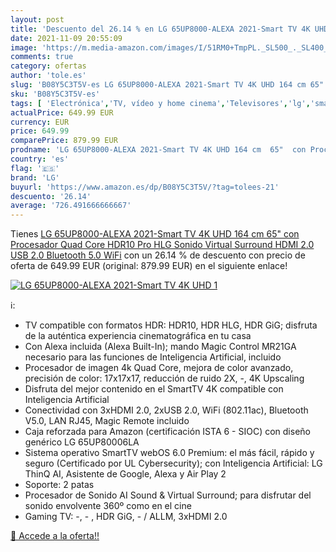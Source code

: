 ```yaml
---
layout: post
title: 'Descuento del 26.14 % en LG 65UP8000-ALEXA 2021-Smart TV 4K UHD 1'
date: 2021-11-09 20:55:09
image: 'https://m.media-amazon.com/images/I/51RM0+TmpPL._SL500_._SL400_.jpg'
comments: true
category: ofertas
author: 'tole.es'
slug: 'B08Y5C3T5V-es LG 65UP8000-ALEXA 2021-Smart TV 4K UHD 164 cm 65" con...'
sku: 'B08Y5C3T5V-es'
tags: [ 'Electrónica','TV, vídeo y home cinema','Televisores','lg','smart','tv', ]
actualPrice: 649.99 EUR
currency: EUR
price: 649.99
comparePrice: 879.99 EUR
prodname: 'LG 65UP8000-ALEXA 2021-Smart TV 4K UHD 164 cm  65"  con Procesador Quad Core  HDR10 Pro  HLG  Sonido Virtual Surround  HDMI 2.0  USB 2.0  Bluetooth 5.0  WiFi'
country: 'es'
flag: '🇪🇸'
brand: 'LG'
buyurl: 'https://www.amazon.es/dp/B08Y5C3T5V/?tag=tolees-21'
descuento: '26.14'
average: '726.491666666667'
---
```


Tienes [LG 65UP8000-ALEXA 2021-Smart TV 4K UHD 164 cm  65"  con Procesador Quad Core  HDR10 Pro  HLG  Sonido Virtual Surround  HDMI 2.0  USB 2.0  Bluetooth 5.0  WiFi](https://www.amazon.es/dp/B08Y5C3T5V/?tag=tolees-21) con un 26.14 % de descuento con precio de oferta de 649.99 EUR (original: 879.99 EUR) en el siguiente enlace!

[![LG 65UP8000-ALEXA 2021-Smart TV 4K UHD 1](https://m.media-amazon.com/images/I/51RM0+TmpPL._SL500_._SL400_.jpg)](https://www.amazon.es/dp/B08Y5C3T5V/?tag=tolees-21)

ℹ️:

- TV compatible con formatos HDR: HDR10, HDR HLG, HDR GiG; disfruta de la auténtica experiencia cinematográfica en tu casa
- Con Alexa incluida (Alexa Built-In); mando Magic Control MR21GA necesario para las funciones de Inteligencia Artificial, incluido
- Procesador de imagen 4k Quad Core, mejora de color avanzado, precisión de color: 17x17x17, reducción de ruido 2X, -, 4K Upscaling
- Disfruta del mejor contenido en el SmartTV 4K compatible con Inteligencia Artificial
- Conectividad con 3xHDMI 2.0, 2xUSB 2.0, WiFi (802.11ac), Bluetooth V5.0, LAN RJ45, Magic Remote incluido
- Caja reforzada para Amazon (certificación ISTA 6 - SIOC) con diseño genérico LG 65UP80006LA
- Sistema operativo SmartTV webOS 6.0 Premium: el más fácil, rápido y seguro (Certificado por UL Cybersecurity); con Inteligencia Artificial: LG ThinQ AI, Asistente de Google, Alexa y Air Play 2
- Soporte: 2 patas
- Procesador de Sonido AI Sound & Virtual Surround; para disfrutar del sonido envolvente 360º como en el cine
- Gaming TV: -, - , HDR GiG, - / ALLM, 3xHDMI 2.0

[🛒 Accede a la oferta!!](https://www.amazon.es/dp/B08Y5C3T5V/?tag=tolees-21)
